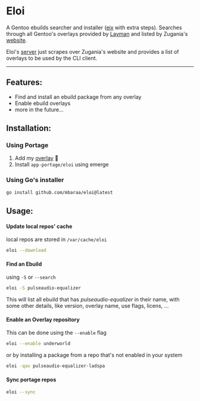 # Eloi

A Gentoo ebuilds searcher and installer ([eix](https://wiki.gentoo.org/wiki/Eix) with extra steps). Searches through all Gentoo's overlays provided by [Layman](https://wiki.gentoo.org/wiki/Layman) and listed by Zugania's [website](http://gpo.zugaina.org/).

Eloi's [server](https://github.com/mbaraa/eloi-server) just scrapes over Zugania's website and provides a list of overlays to be used by the CLI client.

---

## Features:

- Find and install an ebuild package from any overlay
- Enable ebuild overlays
- more in the future...

## Installation:

### Using Portage

1. Add my [overlay](https://github.com/mbaraa/mbaraa-overlay) 🥰
2. Install `app-portage/eloi` using emerge

### Using Go's installer

```bash
go install github.com/mbaraa/eloi@latest
```

## Usage:

#### Update local repos' cache

local repos are stored in `/var/cache/eloi`

```bash
eloi --download
```

#### Find an Ebuild

using `-S` or `--search`

```bash
eloi -S pulseaudio-equalizer
```

This will list all ebuild that has _pulseaudio-equalizer_ in their name, with some other details, like version, overlay name, use flags, licens, ...

#### Enable an Overlay repository

This can be done using the `--enable` flag

```bash
eloi --enable underworld
```

or by installing a package from a repo that's not enabled in your system

```bash
eloi -qav pulseaudio-equalizer-ladspa
```

#### Sync portage repos

```bash
eloi --sync
```
